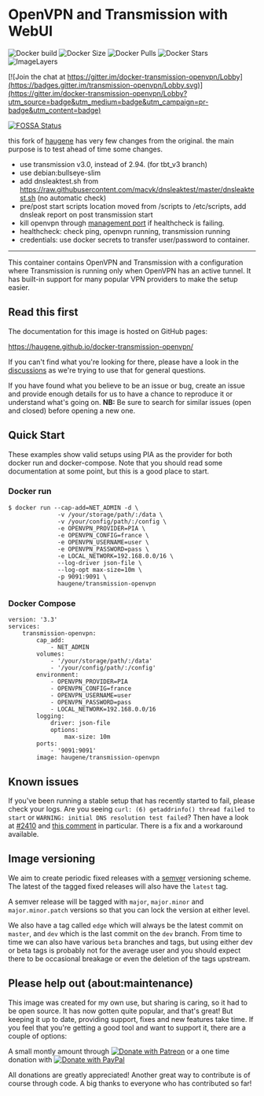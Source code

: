 # OpenVPN and Transmission with WebUI

![Docker build](https://github.com/edgd1er/docker-transmission-openvpn/workflows/Docker%20CI%20buildx%20armhf+amd64/badge.svg)
![Docker Size](https://badgen.net/docker/size/edgd1er/transmission-openvpn/latest/amd64?icon=docker&label=Size)
![Docker Pulls](https://badgen.net/docker/pulls/edgd1er/transmission-openvpn?icon=docker&label=Pulls)
![Docker Stars](https://badgen.net/docker/stars/edgd1er/transmission-openvpn?icon=docker&label=Stars)
![ImageLayers](https://badgen.net/docker/layers/edgd1er/transmission-openvpn?icon=docker&label=Layers)

[![Join the chat at https://gitter.im/docker-transmission-openvpn/Lobby](https://badges.gitter.im/transmission-openvpn/Lobby.svg)](https://gitter.im/docker-transmission-openvpn/Lobby?utm_source=badge&utm_medium=badge&utm_campaign=pr-badge&utm_content=badge)

[![FOSSA Status](https://app.fossa.io/api/projects/git%2Bgithub.com%2Fkylemanna%2Fdocker-openvpn.svg?type=shield)](https://app.fossa.io/projects/git%2Bgithub.com%2Fkylemanna%2Fdocker-openvpn?ref=badge_shield)

this fork of [haugene](https://github.com/haugene/docker-transmission-openvpn) has very few changes from the original. the main purpose is to test ahead of time some changes.
- use transmission v3.0, instead of 2.94. (for tbt_v3 branch)
- use debian:bullseye-slim
- add dnsleaktest.sh from https://raw.githubusercontent.com/macvk/dnsleaktest/master/dnsleaktest.sh (no automatic check)
- pre/post start scripts location moved from /scripts to /etc/scripts, add dnsleak report on post transmission start
- kill openvpn through [management port](https://github.com/OpenVPN/openvpn/blob/master/doc/management-notes.txt) if healthcheck is failing.
- healthcheck: check ping, openvpn running, transmission running
- credentials: use docker secrets to transfer user/password to container.
--------------------------------------------------------------------------------

This container contains OpenVPN and Transmission with a configuration
where Transmission is running only when OpenVPN has an active tunnel.
It has built-in support for many popular VPN providers to make the setup easier.

## Read this first

The documentation for this image is hosted on GitHub pages:

https://haugene.github.io/docker-transmission-openvpn/

If you can't find what you're looking for there, please have a look
in the [discussions](https://github.com/haugene/docker-transmission-openvpn/discussions)
as we're trying to use that for general questions.

If you have found what you believe to be an issue or bug, create an issue and provide
enough details for us to have a chance to reproduce it or understand what's going on.
**NB:** Be sure to search for similar issues (open and closed) before opening a new one.

## Quick Start

These examples show valid setups using PIA as the provider for both
docker run and docker-compose. Note that you should read some documentation
at some point, but this is a good place to start.

### Docker run

```
$ docker run --cap-add=NET_ADMIN -d \
              -v /your/storage/path/:/data \
              -v /your/config/path/:/config \
              -e OPENVPN_PROVIDER=PIA \
              -e OPENVPN_CONFIG=france \
              -e OPENVPN_USERNAME=user \
              -e OPENVPN_PASSWORD=pass \
              -e LOCAL_NETWORK=192.168.0.0/16 \
              --log-driver json-file \
              --log-opt max-size=10m \
              -p 9091:9091 \
              haugene/transmission-openvpn
```

### Docker Compose
```
version: '3.3'
services:
    transmission-openvpn:
        cap_add:
            - NET_ADMIN
        volumes:
            - '/your/storage/path/:/data'
            - '/your/config/path/:/config'
        environment:
            - OPENVPN_PROVIDER=PIA
            - OPENVPN_CONFIG=france
            - OPENVPN_USERNAME=user
            - OPENVPN_PASSWORD=pass
            - LOCAL_NETWORK=192.168.0.0/16
        logging:
            driver: json-file
            options:
                max-size: 10m
        ports:
            - '9091:9091'
        image: haugene/transmission-openvpn
```

## Known issues

If you've been running a stable setup that has recently started to fail, please check your logs.
Are you seeing `curl: (6) getaddrinfo() thread failed to start` or `WARNING: initial DNS resolution test failed`?
Then have a look at [#2410](https://github.com/haugene/docker-transmission-openvpn/issues/2410)
and [this comment](https://github.com/haugene/docker-transmission-openvpn/issues/2410#issuecomment-1319299598)
in particular. There is a fix and a workaround available.

## Image versioning

We aim to create periodic fixed releases with a [semver](https://semver.org/) versioning scheme.
The latest of the tagged fixed releases will also have the `latest` tag.

A semver release will be tagged with `major`, `major.minor` and `major.minor.patch` versions so that you can lock
the version at either level.

We also have a tag called `edge` which will always be the latest commit on `master`, and `dev` which is the last commit on the `dev` branch.
From time to time we can also have various `beta` branches and tags, but using either dev or beta tags is probably not for the average user
and you should expect there to be occasional breakage or even the deletion of the tags upstream.

## Please help out (about:maintenance)
This image was created for my own use, but sharing is caring, so it had to be open source.
It has now gotten quite popular, and that's great! But keeping it up to date, providing support, fixes
and new features take time. If you feel that you're getting a good tool and want to support it, there are a couple of options:

A small montly amount through [![Donate with Patreon](images/patreon.png)](https://www.patreon.com/haugene) or
a one time donation with [![Donate with PayPal](https://img.shields.io/badge/Donate-PayPal-green.svg)](https://www.paypal.com/cgi-bin/webscr?cmd=_s-xclick&hosted_button_id=73XHRSK65KQYC)

All donations are greatly appreciated! Another great way to contribute is of course through code.
A big thanks to everyone who has contributed so far!
